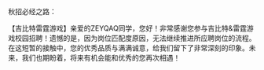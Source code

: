 秋招必经之路：

【吉比特雷霆游戏】亲爱的ZEYQAQ同学，您好！非常感谢您参与吉比特&雷霆游戏校园招聘！遗憾的是，因为岗位匹配度原因，无法继续推进所应聘岗位的流程。在这短暂的接触中，您的优秀品质与满满诚意，给我们留下了非常深刻的印象。未来，我们也期盼着，将来有机会能和优秀的您再次相遇！